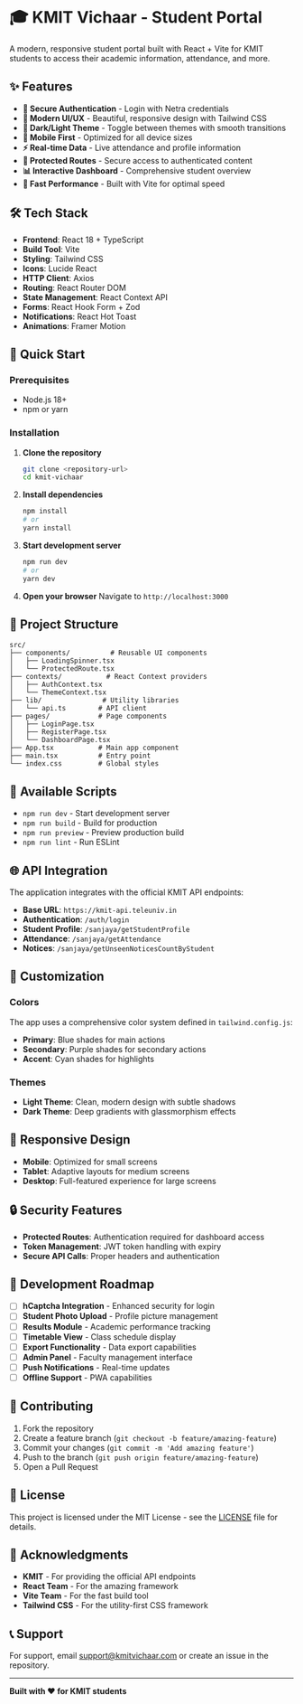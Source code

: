 # 🎓 KMIT Vichaar - Student Portal

A modern, responsive student portal built with React + Vite for KMIT students to access their academic information, attendance, and more.

## ✨ Features

- **🔐 Secure Authentication** - Login with Netra credentials
- **🎨 Modern UI/UX** - Beautiful, responsive design with Tailwind CSS
- **🌙 Dark/Light Theme** - Toggle between themes with smooth transitions
- **📱 Mobile First** - Optimized for all device sizes
- **⚡ Real-time Data** - Live attendance and profile information
- **🔄 Protected Routes** - Secure access to authenticated content
- **📊 Interactive Dashboard** - Comprehensive student overview
- **🚀 Fast Performance** - Built with Vite for optimal speed

## 🛠️ Tech Stack

- **Frontend**: React 18 + TypeScript
- **Build Tool**: Vite
- **Styling**: Tailwind CSS
- **Icons**: Lucide React
- **HTTP Client**: Axios
- **Routing**: React Router DOM
- **State Management**: React Context API
- **Forms**: React Hook Form + Zod
- **Notifications**: React Hot Toast
- **Animations**: Framer Motion

## 🚀 Quick Start

### Prerequisites

- Node.js 18+ 
- npm or yarn

### Installation

1. **Clone the repository**
   ```bash
   git clone <repository-url>
   cd kmit-vichaar
   ```

2. **Install dependencies**
   ```bash
   npm install
   # or
   yarn install
   ```

3. **Start development server**
   ```bash
   npm run dev
   # or
   yarn dev
   ```

4. **Open your browser**
   Navigate to `http://localhost:3000`

## 📁 Project Structure

```
src/
├── components/          # Reusable UI components
│   ├── LoadingSpinner.tsx
│   └── ProtectedRoute.tsx
├── contexts/           # React Context providers
│   ├── AuthContext.tsx
│   └── ThemeContext.tsx
├── lib/               # Utility libraries
│   └── api.ts        # API client
├── pages/            # Page components
│   ├── LoginPage.tsx
│   ├── RegisterPage.tsx
│   └── DashboardPage.tsx
├── App.tsx           # Main app component
├── main.tsx          # Entry point
└── index.css         # Global styles
```

## 🔧 Available Scripts

- `npm run dev` - Start development server
- `npm run build` - Build for production
- `npm run preview` - Preview production build
- `npm run lint` - Run ESLint

## 🌐 API Integration

The application integrates with the official KMIT API endpoints:

- **Base URL**: `https://kmit-api.teleuniv.in`
- **Authentication**: `/auth/login`
- **Student Profile**: `/sanjaya/getStudentProfile`
- **Attendance**: `/sanjaya/getAttendance`
- **Notices**: `/sanjaya/getUnseenNoticesCountByStudent`

## 🎨 Customization

### Colors
The app uses a comprehensive color system defined in `tailwind.config.js`:

- **Primary**: Blue shades for main actions
- **Secondary**: Purple shades for secondary actions
- **Accent**: Cyan shades for highlights

### Themes
- **Light Theme**: Clean, modern design with subtle shadows
- **Dark Theme**: Deep gradients with glassmorphism effects

## 📱 Responsive Design

- **Mobile**: Optimized for small screens
- **Tablet**: Adaptive layouts for medium screens
- **Desktop**: Full-featured experience for large screens

## 🔒 Security Features

- **Protected Routes**: Authentication required for dashboard access
- **Token Management**: JWT token handling with expiry
- **Secure API Calls**: Proper headers and authentication

## 🚧 Development Roadmap

- [ ] **hCaptcha Integration** - Enhanced security for login
- [ ] **Student Photo Upload** - Profile picture management
- [ ] **Results Module** - Academic performance tracking
- [ ] **Timetable View** - Class schedule display
- [ ] **Export Functionality** - Data export capabilities
- [ ] **Admin Panel** - Faculty management interface
- [ ] **Push Notifications** - Real-time updates
- [ ] **Offline Support** - PWA capabilities

## 🤝 Contributing

1. Fork the repository
2. Create a feature branch (`git checkout -b feature/amazing-feature`)
3. Commit your changes (`git commit -m 'Add amazing feature'`)
4. Push to the branch (`git push origin feature/amazing-feature`)
5. Open a Pull Request

## 📄 License

This project is licensed under the MIT License - see the [LICENSE](LICENSE) file for details.

## 🙏 Acknowledgments

- **KMIT** - For providing the official API endpoints
- **React Team** - For the amazing framework
- **Vite Team** - For the fast build tool
- **Tailwind CSS** - For the utility-first CSS framework

## 📞 Support

For support, email support@kmitvichaar.com or create an issue in the repository.

---

**Built with ❤️ for KMIT students**
